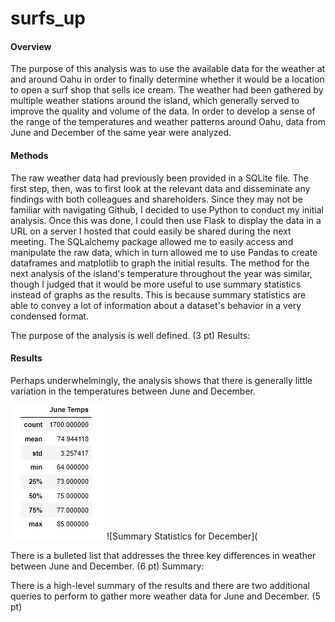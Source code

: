 # surfs_up

#### Overview
The purpose of this analysis was to use the available data for the weather at and around Oahu in order to finally determine whether it would be a location to open a surf shop that sells ice cream. The weather had been gathered by multiple weather stations around the island, which generally served to improve the quality and volume of the data. In order to develop a sense of the range of the temperatures and weather patterns around Oahu, data from June and December of the same year were analyzed. 

#### Methods
The raw weather data had previously been provided in a SQLite file. The first step, then, was to first look at the relevant data and disseminate any findings with both colleagues and shareholders. Since they may not be familiar with navigating Github, I decided to use Python to conduct my initial analysis. Once this was done, I could then use Flask to display the data in a URL on a server I hosted that could easily be shared during the next meeting. The SQLalchemy package allowed me to easily access and manipulate the raw data, which in turn allowed me to use Pandas to create dataframes and matplotlib to graph the initial results. The method for the next analysis of the island's temperature throughout the year was similar, though I judged that it would be more useful to use summary statistics instead of graphs as the results. This is because summary statistics are able to convey a lot of information about a dataset's behavior in a very condensed format. 

The purpose of the analysis is well defined. (3 pt)
Results:

#### Results
Perhaps underwhelmingly, the analysis shows that there is generally little variation in the temperatures between June and December. 

![Summary Statistics for June](https://github.com/veachk90/surfs_up/blob/main/June_Temps_Summary.png) ![Summary Statistics for December](

There is a bulleted list that addresses the three key differences in weather between June and December. (6 pt)
Summary:

There is a high-level summary of the results and there are two additional queries to perform to gather more weather data for June and December. (5 pt)
